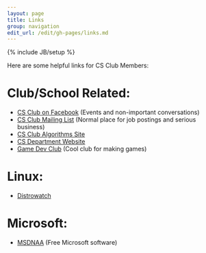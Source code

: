 ```yaml
---
layout: page
title: Links
group: navigation
edit_url: /edit/gh-pages/links.md
---
```

{% include JB/setup %}

Here are some helpful links for CS Club Members:

# Club/School Related:
* [CS Club on Facebook](http://www.facebook.com/home.php?sk=group_153710221335288&ap=1) (Events and non-important conversations)
* [CS Club Mailing List](http://groups.google.com/group/sjsucsclub) (Normal place for job postings and serious business)
* [CS Club Algorithms Site](http://topcoder.csclubsjsu.com/)
* [CS Department Website](http://cs.sjsu.edu/)
* [Game Dev Club](http://sjsugamedev.com/) (Cool club for making games)

# Linux:
* [Distrowatch](http://www.distrowatch.com/)

# Microsoft:
* [MSDNAA](http://msdn02.e-academy.com/sjsu_cs) (Free Microsoft software)

